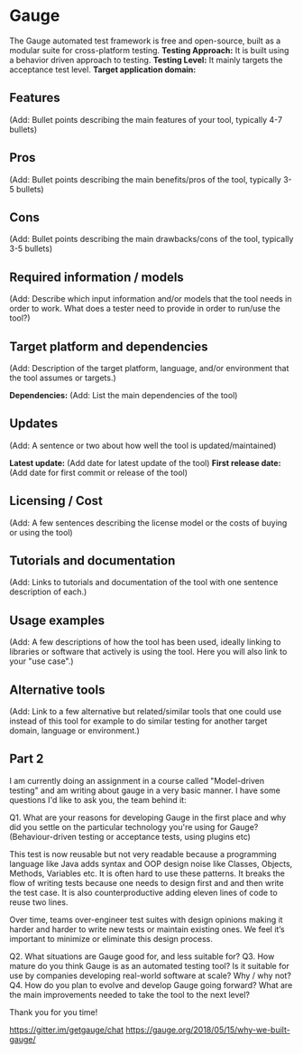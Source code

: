 # Gauge

The Gauge automated test framework is free and open-source, built as a modular suite for cross-platform testing.
**Testing Approach:** It is built using a behavior driven approach to testing.
**Testing Level:** It mainly targets the acceptance test level.
**Target application domain:** 

## Features
(Add: Bullet points describing the main features of your tool, typically 4-7 bullets)

## Pros
(Add: Bullet points describing the main benefits/pros of the tool, typically 3-5 bullets)

## Cons
(Add: Bullet points describing the main drawbacks/cons of the tool, typically 3-5 bullets)

## Required information / models
(Add: Describe which input information and/or models that the tool needs in order to work. What does a tester need to provide in order to run/use the tool?)

## Target platform and dependencies
(Add: Description of the target platform, language, and/or environment that the tool assumes or targets.)

**Dependencies:** (Add: List the main dependencies of the tool)

## Updates
(Add: A sentence or two about how well the tool is updated/maintained)

**Latest update:** (Add date for latest update of the tool)
**First release date:** (Add date for first commit or release of the tool)

## Licensing / Cost
(Add: A few sentences describing the license model or the costs of buying or using the tool)

## Tutorials and documentation
(Add: Links to tutorials and documentation of the tool with one sentence description of each.)

## Usage examples
(Add: A few descriptions of how the tool has been used, ideally linking to libraries or software that actively is using the tool. Here you will also link to your "use case".)

## Alternative tools
(Add: Link to a few alternative but related/similar tools that one could use instead of this tool for example to do similar testing for another target domain, language or environment.)

## Part 2

I am currently doing an assignment in a course called "Model-driven testing" and am writing about gauge in a very basic manner. I have some questions I'd like to ask you, the team behind it:

Q1. What are your reasons for developing Gauge in the first place and why did you settle on the particular technology you're using for Gauge? (Behaviour-driven testing or acceptance tests, using plugins etc)

This test is now reusable but not very readable because a programming language like Java adds syntax and OOP design noise like Classes, Objects, Methods, Variables etc.
It is often hard to use these patterns. It breaks the flow of writing tests because one needs to design first and and then write the test case.
It is also counterproductive adding eleven lines of code to reuse two lines.

Over time, teams over-engineer test suites with design opinions making it harder and harder to write new tests or maintain existing ones.
We feel it’s important to minimize or eliminate this design process.


Q2. What situations are Gauge good for, and less suitable for?
Q3. How mature do you think Gauge is as an automated testing tool? Is it suitable for use by companies developing real-world software at scale? Why / why not?
Q4. How do you plan to evolve and develop Gauge going forward? What are the main improvements needed to take the tool to the next level?

Thank you for you time!


https://gitter.im/getgauge/chat
https://gauge.org/2018/05/15/why-we-built-gauge/